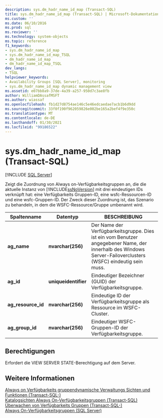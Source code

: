 ```yaml
---
description: sys.dm_hadr_name_id_map (Transact-SQL)
title: sys.dm_hadr_name_id_map (Transact-SQL) | Microsoft-Dokumentation
ms.custom: ''
ms.date: 06/10/2016
ms.prod: sql
ms.reviewer: ''
ms.technology: system-objects
ms.topic: reference
f1_keywords:
- sys.dm_hadr_name_id_map
- sys.dm_hadr_name_id_map_TSQL
- dm_hadr_name_id_map
- dm_hadr_name_id_map_TSQL
dev_langs:
- TSQL
helpviewer_keywords:
- Availability Groups [SQL Server], monitoring
- sys.dm_hadr_name_id_map dynamic management view
ms.assetid: e07bb8a9-37de-4a39-a257-950d7c3ae8fb
author: WilliamDAssafMSFT
ms.author: wiassaf
ms.openlocfilehash: fb1d27d8754ae146c5e46edcaedae7acb1b6d9dd
ms.sourcegitcommit: 33f0f190f962059826e002be165a2bef4f9e350c
ms.translationtype: MT
ms.contentlocale: de-DE
ms.lasthandoff: 01/30/2021
ms.locfileid: "99186522"
---
```

# <a name="sysdm_hadr_name_id_map-transact-sql"></a>sys.dm_hadr_name_id_map (Transact-SQL)
[!INCLUDE [SQL Server](../../includes/applies-to-version/sqlserver.md)]

  Zeigt die Zuordnung von Always on-Verfügbarkeitsgruppen an, die die aktuelle Instanz von [!INCLUDE[ssNoVersion](../../includes/ssnoversion-md.md)] mit drei eindeutigen IDs verknüpft hat: eine Verfügbarkeits Gruppen-ID, eine wsfc-Ressourcen-ID und eine wsfc-Gruppen-ID. Der Zweck dieser Zuordnung ist, das Szenario zu behandeln, in dem die WSFC-Ressource/Gruppe umbenannt wird.  
   
|Spaltenname|Datentyp|BESCHREIBUNG|  
|-----------------|---------------|-----------------|  
|**ag_name**|**nvarchar(256)**|Der Name der Verfügbarkeitsgruppe. Dies ist ein vom Benutzer angegebener Name, der innerhalb des Windows Server-Failoverclusters (WSFC) eindeutig sein muss.|  
|**ag_id**|**uniqueidentifier**|Eindeutiger Bezeichner (GUID) der Verfügbarkeitsgruppe.|  
|**ag_resource_id**|**nvarchar(256)**|Eindeutige ID der Verfügbarkeitsgruppe als Ressource im WSFC-Cluster.|  
|**ag_group_id**|**nvarchar(256)**|Eindeutiger WSFC-Gruppen-ID der Verfügbarkeitsgruppe.|  
  
## <a name="permissions"></a>Berechtigungen  
 Erfordert die VIEW SERVER STATE-Berechtigung auf dem Server.  
  
## <a name="see-also"></a>Weitere Informationen  
 [Always on Verfügbarkeits gruppendynamische Verwaltungs Sichten und Funktionen &#40;Transact-SQL-&#41;](../../relational-databases/system-dynamic-management-views/always-on-availability-groups-dynamic-management-views-functions.md)   
 [Katalogsichten Always On-Verfügbarkeitsgruppen &#40;Transact-SQL&#41;](../../relational-databases/system-catalog-views/always-on-availability-groups-catalog-views-transact-sql.md)   
 [Überwachen von Verfügbarkeits Gruppen &#40;Transact-SQL-&#41;](../../database-engine/availability-groups/windows/monitor-availability-groups-transact-sql.md)   
 [Always On-Verfügbarkeitsgruppen &#40;SQL Server&#41;](../../database-engine/availability-groups/windows/always-on-availability-groups-sql-server.md)  
  
  
